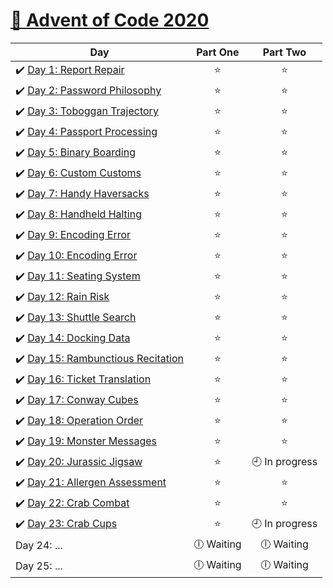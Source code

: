 # [🎄 Advent of Code 2020](https://adventofcode.com/2020)

| Day                                                                                                                                         |  Part One  |    Part Two    |
| ------------------------------------------------------------------------------------------------------------------------------------------- | :--------: | :------------: |
| ✔️ [Day 1: Report Repair](https://github.com/kryha5555/Advent-of-Code-2020/tree/main/Day%2001 "Day 1: Report Repair")                       |    ⭐️     |      ⭐️       |
| ✔️ [Day 2: Password Philosophy](https://github.com/kryha5555/Advent-of-Code-2020/tree/main/Day%2002 "Day 2: Password Philosophy")           |    ⭐️     |      ⭐️       |
| ✔️ [Day 3: Toboggan Trajectory](https://github.com/kryha5555/Advent-of-Code-2020/tree/main/Day%2003 "Day 3: Toboggan Trajectory")           |    ⭐️     |      ⭐️       |
| ✔️ [Day 4: Passport Processing](https://github.com/kryha5555/Advent-of-Code-2020/tree/main/Day%2004 "Day 4: Passport Processing")           |    ⭐️     |      ⭐️       |
| ✔️ [Day 5: Binary Boarding](https://github.com/kryha5555/Advent-of-Code-2020/tree/main/Day%2005 "Day 5: Binary Boarding")                   |    ⭐️     |      ⭐️       |
| ✔️ [Day 6: Custom Customs](https://github.com/kryha5555/Advent-of-Code-2020/tree/main/Day%2006 "Day 6: Custom Customs")                     |    ⭐️     |      ⭐️       |
| ✔️ [Day 7: Handy Haversacks](https://github.com/kryha5555/Advent-of-Code-2020/tree/main/Day%2007 "Day 7: Handy Haversacks")                 |    ⭐️     |      ⭐️       |
| ✔️ [Day 8: Handheld Halting](https://github.com/kryha5555/Advent-of-Code-2020/tree/main/Day%2008 "Day 8: Handheld Halting")                 |    ⭐️     |      ⭐️       |
| ✔️ [Day 9: Encoding Error](https://github.com/kryha5555/Advent-of-Code-2020/tree/main/Day%2009 "Day 9: Encoding Error")                     |    ⭐️     |      ⭐️       |
| ✔️ [Day 10: Encoding Error](https://github.com/kryha5555/Advent-of-Code-2020/tree/main/Day%2010 "Day 10: Adapter Array")                    |    ⭐️     |      ⭐️       |
| ✔️ [Day 11: Seating System](https://github.com/kryha5555/Advent-of-Code-2020/tree/main/Day%2011 "Day 11: Seating System")                   |    ⭐️     |      ⭐️       |
| ✔️ [Day 12: Rain Risk](https://github.com/kryha5555/Advent-of-Code-2020/tree/main/Day%2012 "Day 12: Rain Risk")                             |    ⭐️     |      ⭐️       |
| ✔️ [Day 13: Shuttle Search](https://github.com/kryha5555/Advent-of-Code-2020/tree/main/Day%2013 "Day 13: Shuttle Search")                   |    ⭐️     |      ⭐️       |
| ✔️ [Day 14: Docking Data](https://github.com/kryha5555/Advent-of-Code-2020/tree/main/Day%2014 "Day 14: Docking Data")                       |    ⭐️     |      ⭐️       |
| ✔️ [Day 15: Rambunctious Recitation](https://github.com/kryha5555/Advent-of-Code-2020/tree/main/Day%2015 "Day 15: Rambunctious Recitation") |    ⭐️     |      ⭐️       |
| ✔️ [Day 16: Ticket Translation](https://github.com/kryha5555/Advent-of-Code-2020/tree/main/Day%2016 "Day 16: Ticket Translation")           |    ⭐️     |      ⭐️       |
| ✔️ [Day 17: Conway Cubes](https://github.com/kryha5555/Advent-of-Code-2020/tree/main/Day%2017 "Day 17: Conway Cubes")                       |    ⭐️     |      ⭐️       |
| ✔️ [Day 18: Operation Order](https://github.com/kryha5555/Advent-of-Code-2020/tree/main/Day%2018 "Day 18: Operation Order")                 |    ⭐️     |      ⭐️       |
| ✔️ [Day 19: Monster Messages](https://github.com/kryha5555/Advent-of-Code-2020/tree/main/Day%2019 "Day 19: Monster Messages")               |    ⭐️     |      ⭐️       |
| ✔️ [Day 20: Jurassic Jigsaw](https://github.com/kryha5555/Advent-of-Code-2020/tree/main/Day%2020 "Day 20: Jurassic Jigsaw")                 |    ⭐️     | 🕘 In progress |
| ✔️ [Day 21: Allergen Assessment](https://github.com/kryha5555/Advent-of-Code-2020/tree/main/Day%2021 "Day 21: Allergen Assessment")         |    ⭐️     |      ⭐️       |
| ✔️ [Day 22: Crab Combat](https://github.com/kryha5555/Advent-of-Code-2020/tree/main/Day%2022 "Day 22: Crab Combat")                         |    ⭐️     |      ⭐️       |
| ✔️ [Day 23: Crab Cups](https://github.com/kryha5555/Advent-of-Code-2020/tree/main/Day%2023 "Day 23: Crab Cups")                             |    ⭐️     | 🕘 In progress |
| Day 24: ...                                                                                                                                 | 🕕 Waiting |   🕕 Waiting   |
| Day 25: ...                                                                                                                                 | 🕕 Waiting |   🕕 Waiting   |
